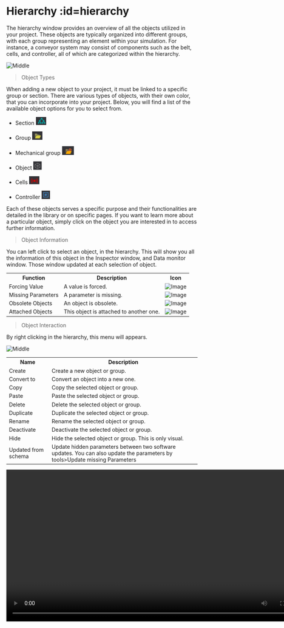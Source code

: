 # Hierarchy :id=hierarchy

The hierarchy window provides an overview of all the objects utilized in your project. These objects are typically organized into different groups, with each group representing an element within your simulation. For instance, a conveyor system may consist of components such as the belt, cells, and controller, all of which are categorized within the hierarchy.

![Middle](Images/Hierarchy.png ':size=300')

>Object Types

When adding a new object to your project, it must be linked to a specific group or section. There are various types of objects, with their own color, that you can incorporate into your project. Below, you will find a list of the available object options for you to select from.

- Section ![Middle](Images/NewS.png ':size=20')

- Group ![Middle](Images/ScFiles.png ':size=20')

- Mechanical group ![Middle](Images/ScDrive.png ':size=20')

- Object ![Middle](Images/ScObjet.png ':size=20')

- Cells ![Middle](Images/ScCell.png ':size=20')

- Controller ![Middle](Images/ScCTRL.png ':size=20')


Each of these objects serves a specific purpose and their functionalities are detailed in the library or on specific pages. If you want to learn more about a particular object, simply click on the object you are interested in to access further information.

> Object Information

You can left click to select an object, in the hierarchy. This will show you all the information of this object in the Inspector window, and Data monitor window. Those window updated at each selection of object.

<table>
    <tbody>
        <tr>
            <th>Function</th>
            <th>Description</th>
			<th>Icon</th>
        </tr>
        <tr>
        </tr><tr>
            <td>Forcing Value</td>
            <td>A value is forced.</td>
			<td><img src="http://10.0.1.47/wp-content/uploads/2023/08/0126-1.png" alt="Image"></td>
        </tr>
        <tr>
            <td>Missing Parameters</td>
            <td>A parameter is missing.</td>
			<td><img src="http://10.0.1.47/wp-content/uploads/2023/08/0130.png" alt="Image"></td>
        </tr>
        <tr>
            <td>Obsolete Objects</td>
            <td>An object is obsolete.</td>
			<td><img src="http://10.0.1.47/wp-content/uploads/2023/08/0130.png" alt="Image"></td>
        </tr>
        <tr>
            <td>Attached Objects</td>
            <td>This object is attached to another one.</td>
			<td><img src="http://10.0.1.47/wp-content/uploads/2023/08/0044-1.png" alt="Image"></td>
        </tr>
    </tbody>
</table>

> Object Interaction

By right clicking in the hierarchy, this menu will appears.

![Middle](Images/Rightclickhierarchy.png ':size=200')

<table>
    <tbody>
        <tr>
            <th>Name</th>
            <th>Description</th>
        </tr>
        <tr>
        </tr><tr>
            <td>Create</td>
            <td>Create a new object or group.</td>
        </tr>
        <tr>
            <td>Convert to</td>
            <td>Convert an object into a new one.</td>
        </tr>
        <tr>
            <td>Copy</td>
            <td>Copy the selected object or group.</td>
        </tr>
        <tr>
            <td>Paste</td>
            <td>Paste the selected object or group.</td>
        </tr>
        <tr>
            <td>Delete</td>
            <td>Delete the selected object or group.</td>
        </tr>
        <tr>
            <td>Duplicate</td>
            <td>Duplicate the selected object or group.</td>
        </tr>
        <tr>
            <td>Rename</td>
            <td>Rename the selected object or group.</td>
        </tr>
        <tr>
            <td>Deactivate</td>
            <td>Deactivate the selected object or group.</td>
        </tr>
        <tr>
            <td>Hide</td>
            <td>Hide the selected object or group. This is only visual.</td>
        </tr>
        <tr>
            <td>Updated from schema</td>
            <td>Update hidden parameters between two software updates. You can also update the parameters by tools&gt;Update missing Parameters</td>
        </tr>
    </tbody>
</table>

<video width="800" controls>
  <source src="Medias/Interaction.mp4" type="video/mp4">
</video>